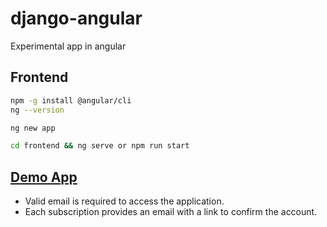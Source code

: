 # django-angular
Experimental app in angular


## Frontend

```bash
npm -g install @angular/cli
ng --version

ng new app
```

```bash
cd frontend && ng serve or npm run start
```



## [Demo App](https://lov3r.herokuapp.com/#/)
- Valid email is required to access the application.
- Each subscription provides an email with a link to confirm the account.
